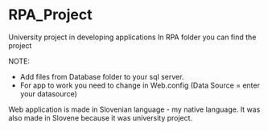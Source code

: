# RPA_Project
University project in developing applications
In RPA folder you can find the project

NOTE:

- Add files from Database folder to your sql server. 
- For app to work you need to change <connectionStrings> in Web.config (Data Source = enter your datasource)

Web application is made in Slovenian language - my native language. It was also made in Slovene because it was university project.
